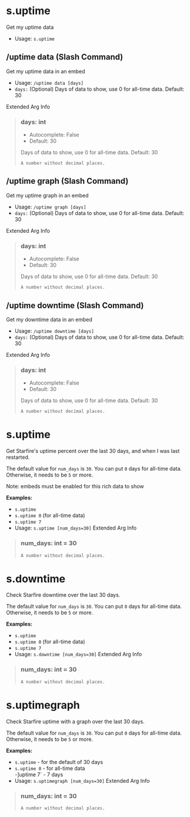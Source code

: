 # s.uptime
Get my uptime data<br/>
 - Usage: `s.uptime`
## /uptime data (Slash Command)
Get my uptime data in an embed<br/>
 - Usage: `/uptime data [days]`
 - `days:` (Optional) Days of data to show, use 0 for all-time data. Default: 30

Extended Arg Info
> ### days: int
> - Autocomplete: False
> - Default: 30
> 
> Days of data to show, use 0 for all-time data. Default: 30
> 
> ```
> A number without decimal places.
> ```
## /uptime graph (Slash Command)
Get my uptime graph in an embed<br/>
 - Usage: `/uptime graph [days]`
 - `days:` (Optional) Days of data to show, use 0 for all-time data. Default: 30

Extended Arg Info
> ### days: int
> - Autocomplete: False
> - Default: 30
> 
> Days of data to show, use 0 for all-time data. Default: 30
> 
> ```
> A number without decimal places.
> ```
## /uptime downtime (Slash Command)
Get my downtime data in an embed<br/>
 - Usage: `/uptime downtime [days]`
 - `days:` (Optional) Days of data to show, use 0 for all-time data. Default: 30

Extended Arg Info
> ### days: int
> - Autocomplete: False
> - Default: 30
> 
> Days of data to show, use 0 for all-time data. Default: 30
> 
> ```
> A number without decimal places.
> ```
# s.uptime
Get Starfire's uptime percent over the last 30 days, and when I was last restarted.<br/>

The default value for `num_days` is `30`. You can put `0` days for all-time data.<br/>
Otherwise, it needs to be `5` or more.<br/>

Note: embeds must be enabled for this rich data to show<br/>

**Examples:**<br/>
- `s.uptime`<br/>
- `s.uptime 0` (for all-time data)<br/>
- `s.uptime 7`<br/>
 - Usage: `s.uptime [num_days=30]`
Extended Arg Info
> ### num_days: int = 30
> ```
> A number without decimal places.
> ```
# s.downtime
Check Starfire downtime over the last 30 days.<br/>

The default value for `num_days` is `30`. You can put `0` days for all-time data.<br/>
Otherwise, it needs to be `5` or more.<br/>

**Examples:**<br/>
- `s.uptime`<br/>
- `s.uptime 0` (for all-time data)<br/>
- `s.uptime 7`<br/>
 - Usage: `s.downtime [num_days=30]`
Extended Arg Info
> ### num_days: int = 30
> ```
> A number without decimal places.
> ```
# s.uptimegraph
Check Starfire uptime with a graph over the last 30 days.<br/>

The default value for `num_days` is `30`. You can put `0` days for all-time data.<br/>
Otherwise, it needs to be `5` or more.<br/>

**Examples:**<br/>
- `s.uptime` - for the default of 30 days<br/>
- `s.uptime 0` - for all-time data<br/>
-]uptime 7` - 7 days<br/>
 - Usage: `s.uptimegraph [num_days=30]`
Extended Arg Info
> ### num_days: int = 30
> ```
> A number without decimal places.
> ```
